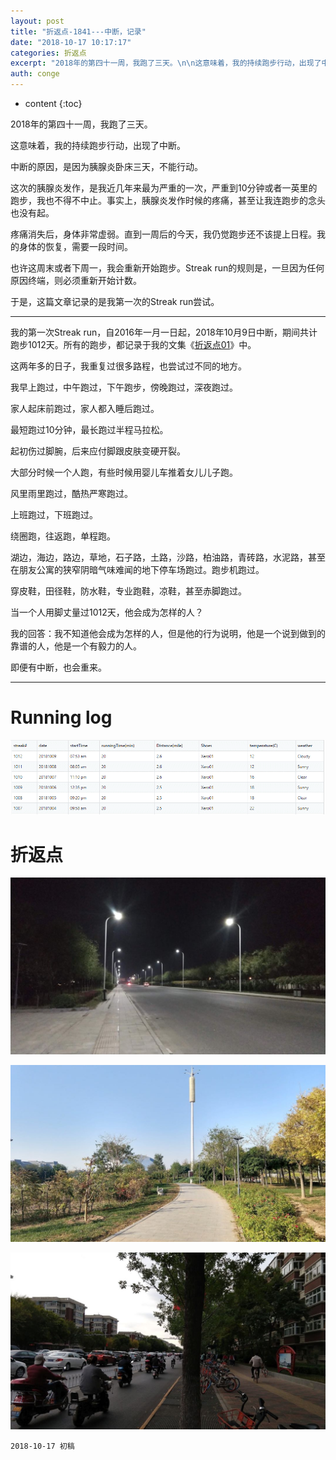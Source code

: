 ```yaml
---
layout: post
title: "折返点-1841---中断，记录"
date: "2018-10-17 10:17:17"
categories: 折返点
excerpt: "2018年的第四十一周，我跑了三天。\n\n这意味着，我的持续跑步行动，出现了中断。\n\n中断的原因，是因为胰腺炎卧床三天，不能行动..."
auth: conge
---
```

* content
{:toc}

2018年的第四十一周，我跑了三天。

这意味着，我的持续跑步行动，出现了中断。

中断的原因，是因为胰腺炎卧床三天，不能行动。

这次的胰腺炎发作，是我近几年来最为严重的一次，严重到10分钟或者一英里的跑步，我也不得不中止。事实上，胰腺炎发作时候的疼痛，甚至让我连跑步的念头也没有起。

疼痛消失后，身体非常虚弱。直到一周后的今天，我仍觉跑步还不该提上日程。我的身体的恢复，需要一段时间。

也许这周末或者下周一，我会重新开始跑步。Streak run的规则是，一旦因为任何原因终端，则必须重新开始计数。

于是，这篇文章记录的是我第一次的Streak run尝试。

----

我的第一次Streak run，自2016年一月一日起，2018年10月9日中断，期间共计跑步1012天。所有的跑步，都记录于我的文集《[折返点01](https://www.jianshu.com/nb/2906146)》中。

这两年多的日子，我重复过很多路程，也尝试过不同的地方。

我早上跑过，中午跑过，下午跑步，傍晚跑过，深夜跑过。

家人起床前跑过，家人都入睡后跑过。

最短跑过10分钟，最长跑过半程马拉松。

起初伤过脚腕，后来应付脚跟皮肤变硬开裂。

大部分时候一个人跑，有些时候用婴儿车推着女儿儿子跑。

风里雨里跑过，酷热严寒跑过。

上班跑过，下班跑过。

绕圈跑，往返跑，单程跑。

湖边，海边，路边，草地，石子路，土路，沙路，柏油路，青砖路，水泥路，甚至在朋友公寓的狭窄阴暗气味难闻的地下停车场跑过。跑步机跑过。

穿皮鞋，田径鞋，防水鞋，专业跑鞋，凉鞋，甚至赤脚跑过。

当一个人用脚丈量过1012天，他会成为怎样的人？

我的回答：我不知道他会成为怎样的人，但是他的行为说明，他是一个说到做到的靠谱的人，他是一个有毅力的人。


即便有中断，也会重来。

----

# Running log
![Running log week 41, 2018](/assets/images/折返点/118382-32dcd96fd0b97a83.png)

# 折返点

![20181007.jpg](/assets/images/折返点/118382-10863a18c7f11af8.jpg)

![20181008.jpg](/assets/images/折返点/118382-c66ecd186627b35a.jpg)

![20181009.jpg](/assets/images/折返点/118382-85f1c869ed0b9332.jpg)

```
2018-10-17 初稿
```
